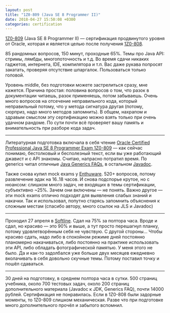 ```yaml
---
layout: post
title: "1Z0-809 (Java SE 8 Programmer II)"
date: 2018-04-27 15:50:08 +0300
categories: certification
---
```

[1Z0-809](https://education.oracle.com/pls/web_prod-plq-dad/db_pages.getpage?page_id=5001&get_params=p_exam_id:1Z0-809) (Java SE 8 Programmer II) — сертификация продвинутого уровня от Oracle, которая и является целью после получения [1Z0-808](/2018/03/15/1z0-808/).

85 рандомных вопросов, 150 минут, проходные 65%. Темы про Java API: стримы, лямбды, многопоточность и т.д. Во время сдачи никаких гаджетов, интернета, IDE, компилятора и т.п. Вас даже рукава попросят закатать, проверяя отсутствие шпаргалок. Пользоваться только головой.

Уровень middle, без подготовки можете застрелиться сразу, мне кажется. Причина простая: половина вопросов о том, что разок в документации читаешь, разок применяешь, потом забываешь. Очень много вопросов на отсечение неправильного кода, который неправильный потому, что у метода сигнатура другая (потому, сюрприз, надо много методов запомнить). В общем, нахрапом и здравым смыслом эту сертификацию можно взять только при очень удачном рандоме. По сути почти всё проверяет вашу память и внимательность при разборе кода задач.

---

Литературная подготовка включала в себя чтение [Oracle Certified Professional Java SE 8 Programmer Exam 1Z0-809](/2018/04/06/kniga-oracle-certified-professional-java-se-8-programmer-exam-1z0-809/) — как сейчас понимаю, бестолковый и бесполезный текст, если вы уже работающий джавист и с API знакомы. Считаю, напрасно потратил время. По generics читал отличные [Java Generics FAQs](http://www.angelikalanger.com/GenericsFAQ/JavaGenericsFAQ.html), в остальном [Javadoc](https://docs.oracle.com/javase/8/docs/api/).

Также снова купил mock exams у [Enthuware](http://enthuware.com/). 520+ вопросов, потому развлечение эдак на 16..18 часов. И снова подспорье крутое, но с нюансом: слишком много задач, не входящих в темы сертификации, субъективно ~25%. Зачем они включены — не понять. Важно другое — эти mock exams отлично подходят для выявления слабых знаний и накачки. Так и использовал, попутно старясь запомнить объяснения к сложным местам (спасибо автору, много ссылок на JLS и Javadoc)

---

Проходил 27 апреля в [Softline](http://edu.softline.ru). Сдал на 75% за полтора часа. Вроде и сдал, но красиво — это 90% и выше, а тут просто перешагнул планку, потому удовлетворённым себя не чувствую. С другой стороны... Чтобы красиво сдать, надо либо в спокойном режиме дней постоянно планомерно накачиваться, либо постоянно на практике использовать эти API, либо обладать фотографической памятью. У меня этого не было. Да и как-то задолбался уже больше двух месяцев ежедневно вколачивать в себя довольно скучные темы. Потому поставил точку и пошёл сдаваться.

---

30 дней на подготовку, в среднем полтора часа в сутки. 500 страниц учебника, около 700 тестовых задач, около 200 страниц дополнительного материала (Javadoc  к JDK, Generics FAQ), почти 14000 рублей. Сертификация не понравилась. Если в 1Z0-808 были задорные моменты, то 1Z0-809 слишком механическая. Разве что при подготовке много дополнительного прочёл и забытого вспомнил.
